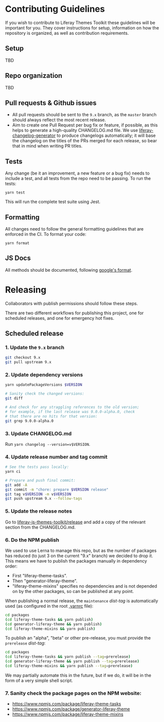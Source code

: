 # Contributing Guidelines

If you wish to contribute to Liferay Themes Toolkit these guidelines will be important for you. They cover instructions for setup, information on how the repository is organized, as well as contribution requirements.

## Setup

TBD

## Repo organization

TBD

## Pull requests & Github issues

-   All pull requests should be sent to the `9.x` branch, as the `master` branch should always reflect the most recent release.
-   Aim to create one Pull Request per bug fix or feature, if possible, as this helps to generate a high-quality CHANGELOG.md file. We use [liferay-changelog-generator](https://github.com/liferay/liferay-npm-tools/tree/master/packages/liferay-changelog-generator) to produce changelogs automatically; it will base the changelog on the titles of the PRs merged for each release, so bear that in mind when writing PR titles.

## Tests

Any change (be it an improvement, a new feature or a bug fix) needs to include a test, and all tests from the repo need to be passing. To run the tests:

```
yarn test
```

This will run the complete test suite using Jest.

## Formatting

All changes need to follow the general formatting guidelines that are enforced in the CI. To format your code:

```
yarn format
```

## JS Docs

All methods should be documented, following [google's format](https://github.com/google/closure-compiler/wiki/Annotating-JavaScript-for-the-Closure-Compiler).

# Releasing

Collaborators with publish permissions should follow these steps.

There are two different workflows for publishing this project, one for scheduled releases, and one for emergency hot fixes.

## Scheduled release

### 1. Update the `9.x` branch

```sh
git checkout 9.x
git pull upstream 9.x
```

### 2. Update dependency versions

```sh
yarn updatePackageVersions $VERSION

# Sanity check the changed versions:
git diff

# And check for any straggling references to the old version;
# for example, if the last release was 9.0.0-alpha.0, check
# that there are no hits for that version:
git grep 9.0.0-alpha.0
```

### 3. Update CHANGELOG.md

Run `yarn changelog --version=v$VERSION`.

### 4. Update release number and tag commit

```sh
# See the tests pass locally:
yarn ci

# Prepare and push final commit:
git add -A
git commit -m "chore: prepare $VERSION release"
git tag v$VERSION -m v$VERSION
git push upstream 9.x --follow-tags
```

### 5. Update the release notes

Go to [liferay-js-themes-toolkit/release](https://github.com/liferay/liferay-js-themes-toolkit/releases) and add a copy of the relevant section from the CHANGELOG.md.

### 6. Do the NPM publish

We used to use Lerna to manage this repo, but as the number of packages has reduced (to just 3 on the current "9.x" branch) we decided to drop it. This means we have to publish the packages manually in dependency order:

-   First "liferay-theme-tasks".
-   Then "generator-liferay-theme".
-   "liferay-theme-mixins" specifies no dependencies and is not depended on by the other packages, so can be published at any point.

When publishing a normal release, the `maintenance` _dist-tag_ is automatically used (as configured in the root [.yarnrc](https://github.com/liferay/liferay-js-themes-toolkit/blob/9.x/.yarnrc) file):

```sh
cd packages
(cd liferay-theme-tasks && yarn publish)
(cd generator-liferay-theme && yarn publish)
(cd liferay-theme-mixins && yarn publish)
```

To publish an "alpha", "beta" or other pre-release, you must provide the `prerelease` _dist-tag_:

```sh
cd packages
(cd liferay-theme-tasks && yarn publish --tag=prerelease)
(cd generator-liferay-theme && yarn publish --tag=prerelease)
(cd liferay-theme-mixins && yarn publish --tag=prerelease)
```

We may partially automate this in the future, but if we do, it will be in the form of a very simple shell script.

### 7. Sanity check the package pages on the NPM website:

-   https://www.npmjs.com/package/liferay-theme-tasks
-   https://www.npmjs.com/package/generator-liferay-theme
-   https://www.npmjs.com/package/liferay-theme-mixins
